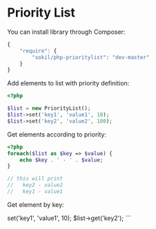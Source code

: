 Priority List
=============

You can install library through Composer:

```javascript
{
    "require": {
        "sokil/php-prioritylist": "dev-master"
    }
}
```

Add elements to list with priority definition:

```php
<?php

$list = new PriorityList();
$list->set('key1', 'value1', 10);
$list->set('key2', 'value2', 100);
```

Get elements according to priority:

```php
<?php
foreach($list as $key => $value) {
    echo $key . ' - ' . $value;
}

// this will print
//   key2 - value2
//   key1 - value1
```

Get element by key:

<?php

$list = new PriorityList();
$list->set('key1', 'value1', 10);
$list->get('key2');
```
